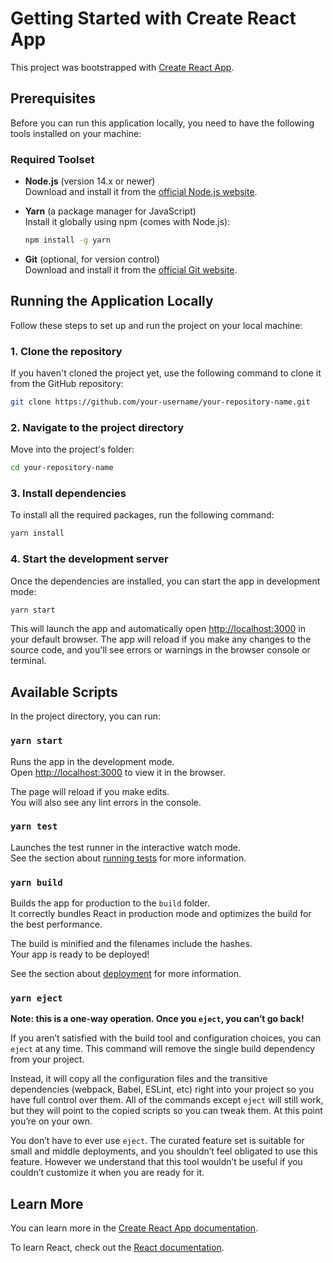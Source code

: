 # Getting Started with Create React App

This project was bootstrapped with [Create React App](https://github.com/facebook/create-react-app).

## Prerequisites

Before you can run this application locally, you need to have the following tools installed on your machine:

### Required Toolset

- **Node.js** (version 14.x or newer)  
  Download and install it from the [official Node.js website](https://nodejs.org/).

- **Yarn** (a package manager for JavaScript)  
  Install it globally using npm (comes with Node.js):  
  ```bash
  npm install -g yarn
  ```

- **Git** (optional, for version control)  
  Download and install it from the [official Git website](https://git-scm.com/).

## Running the Application Locally

Follow these steps to set up and run the project on your local machine:

### 1. Clone the repository

If you haven't cloned the project yet, use the following command to clone it from the GitHub repository:
```bash
git clone https://github.com/your-username/your-repository-name.git
```

### 2. Navigate to the project directory

Move into the project's folder:
```bash
cd your-repository-name
```

### 3. Install dependencies

To install all the required packages, run the following command:
```bash
yarn install
```

### 4. Start the development server

Once the dependencies are installed, you can start the app in development mode:
```bash
yarn start
```

This will launch the app and automatically open [http://localhost:3000](http://localhost:3000) in your default browser. The app will reload if you make any changes to the source code, and you'll see errors or warnings in the browser console or terminal.

## Available Scripts

In the project directory, you can run:

### `yarn start`

Runs the app in the development mode.\
Open [http://localhost:3000](http://localhost:3000) to view it in the browser.

The page will reload if you make edits.\
You will also see any lint errors in the console.

### `yarn test`

Launches the test runner in the interactive watch mode.\
See the section about [running tests](https://facebook.github.io/create-react-app/docs/running-tests) for more information.

### `yarn build`

Builds the app for production to the `build` folder.\
It correctly bundles React in production mode and optimizes the build for the best performance.

The build is minified and the filenames include the hashes.\
Your app is ready to be deployed!

See the section about [deployment](https://facebook.github.io/create-react-app/docs/deployment) for more information.

### `yarn eject`

**Note: this is a one-way operation. Once you `eject`, you can’t go back!**

If you aren’t satisfied with the build tool and configuration choices, you can `eject` at any time. This command will remove the single build dependency from your project.

Instead, it will copy all the configuration files and the transitive dependencies (webpack, Babel, ESLint, etc) right into your project so you have full control over them. All of the commands except `eject` will still work, but they will point to the copied scripts so you can tweak them. At this point you’re on your own.

You don’t have to ever use `eject`. The curated feature set is suitable for small and middle deployments, and you shouldn’t feel obligated to use this feature. However we understand that this tool wouldn’t be useful if you couldn’t customize it when you are ready for it.

## Learn More

You can learn more in the [Create React App documentation](https://facebook.github.io/create-react-app/docs/getting-started).

To learn React, check out the [React documentation](https://reactjs.org/).
